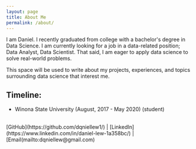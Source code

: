 ```yaml
---
layout: page
title: About Me
permalink: /about/
---
```


I am Daniel. I recently graduated from college with a bachelor's degree in Data Science.
I am currently looking for a job in a data-related position; Data Analyst, Data Scientist. That said, I am eager to apply data science to solve real-world problems.

This space will be used to write about my projects, experiences, and topics surrounding data science that interest me. 

## Timeline:
- Winona State University (August, 2017 - May 2020) (student) <br />
<br />
[GitHub](https://github.com/dqniellew1/) | [LinkedIn](https://www.linkedin.com/in/daniel-lew-1a358bc/) | [Email(mailto:dqniellew@gmail.com)




